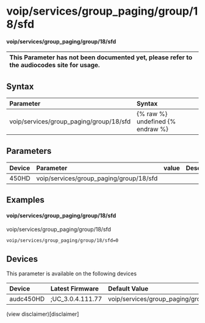 ﻿---
description: voip/services/group_paging/group/18/sfd
search: false
---

# voip/services/group_paging/group/18/sfd

#### voip/services/group_paging/group/18/sfd


| This Parameter has not been documented yet, please refer to the audiocodes site for usage.  |
| :--- |

## Syntax
| Parameter | Syntax |
| :--- | :--- |
|voip/services/group_paging/group/18/sfd | {% raw %} undefined {% endraw %} |

## Parameters
|Device|Parameter|value|Description|
|:---|:---|:---|:---|
| 450HD | voip/services/group_paging/group/18/sfd |  |  |

## Examples
#### voip/services/group_paging/group/18/sfd

voip/services/group_paging/group/18/sfd

```
voip/services/group_paging/group/18/sfd=0
```

## Devices
This parameter is available on the following devices

| Device | Latest Firmware | Default Value |
|:---|:---|:---|
| audc450HD | ;UC_3.0.4.111.77 | voip/services/group_paging/group/18/sfd=0 

(view disclaimer)[disclaimer]

